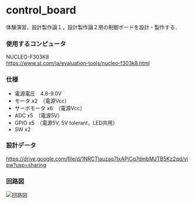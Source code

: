 # control_board

体験演習，設計製作論１，設計製作論２用の制御ボードを設計・製作する．

### 使用するコンピュータ
NUCLEO-F303K8  
https://www.st.com/ja/evaluation-tools/nucleo-f303k8.html

### 仕様
- 電源電圧　4.8-9.0V
- モータ x2　（電源Vcc）
- サーボモータ x6　（電源Vcc）
- ADC x5　（電源5V）
- GPIO x5　（電源5V, 5V tolerant，LED共用）
- SW x2 

### 設計データ
https://drive.google.com/file/d/1NRCTlauzaq7IxAPjCq7dmbMJTB5Kz2qd/view?usp=sharing

### 回路図
![回路図](https://user-images.githubusercontent.com/5755200/72228109-138dd080-35e7-11ea-8035-b7a2e535b4de.png "回路図")
